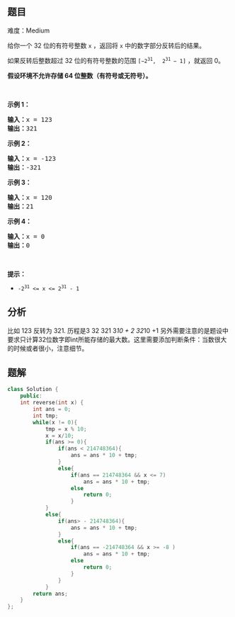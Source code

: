 
## 题目
难度：Medium
<p>给你一个 32 位的有符号整数 <code>x</code> ，返回将 <code>x</code> 中的数字部分反转后的结果。</p>

<p>如果反转后整数超过 32 位的有符号整数的范围 <code>[−2<sup>31</sup>,  2<sup>31 </sup>− 1]</code> ，就返回 0。</p>
<strong>假设环境不允许存储 64 位整数（有符号或无符号）。</strong>

<p> </p>

<p><strong>示例 1：</strong></p>

<pre>
<strong>输入：</strong>x = 123
<strong>输出：</strong>321
</pre>

<p><strong>示例 2：</strong></p>

<pre>
<strong>输入：</strong>x = -123
<strong>输出：</strong>-321
</pre>

<p><strong>示例 3：</strong></p>

<pre>
<strong>输入：</strong>x = 120
<strong>输出：</strong>21
</pre>

<p><strong>示例 4：</strong></p>

<pre>
<strong>输入：</strong>x = 0
<strong>输出：</strong>0
</pre>

<p> </p>

<p><strong>提示：</strong></p>

<ul>
	<li><code>-2<sup>31</sup> <= x <= 2<sup>31</sup> - 1</code></li>
</ul>

## 分析

比如 123 反转为 321. 历程是3 32 321 3*10 + 2 32*10 +1 另外需要注意的是题设中要求只计算32位数字即int所能存储的最大数。这里需要添加判断条件：当数很大的时候或者很小，注意细节。

## 题解
```cpp
class Solution {
	public:
	int reverse(int x) {
		int ans = 0;
		int tmp;
		while(x != 0){
			tmp = x % 10;
			x = x/10;
			if(ans >= 0){
				if(ans < 214748364){
					ans = ans * 10 + tmp;
				}
				else{
					if(ans == 214748364 && x <= 7)
						ans = ans * 10 + tmp;
					else
						return 0;
					}
			}
			else{
				if(ans> - 214748364){
					ans = ans * 10 + tmp;
				}
				else{
					if(ans == -214748364 && x >= -8 )
						ans = ans * 10 + tmp;
					else
						return 0;
					}
				}
			}
		return ans;
	}
};
```

